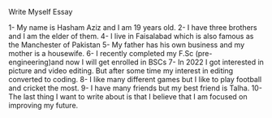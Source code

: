 Write Myself Essay

1- My name is Hasham Aziz and I am 19 years old.
2- I have three brothers and I am the elder of them.
4- I live in Faisalabad which is also famous as the Manchester of Pakistan 
5- My father has his own business and my mother is a housewife.
6- I recently completed my F.Sc (pre-engineering)and 
   now I will get enrolled in BSCs 
7- In 2022 I got interested in picture and video editing. But 
   after some time my interest in editing converted to coding.
8- I like  many different games but  I like to play football 
   and cricket the most. 
9- I have many friends but my best friend is Talha.
10- The last thing I want to write about is that I believe 
    that I am focused on improving my future. 
